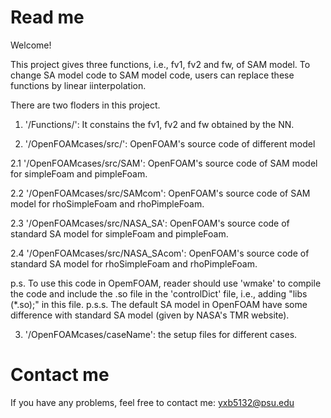 # Read me

Welcome!

This project gives three functions, i.e., fv1, fv2 and fw, of SAM model.
To change SA model code to SAM model code, users can replace these functions by linear iinterpolation.

There are two floders in this project.

1. '/Functions/': It constains the fv1, fv2 and fw obtained by the NN. 

2. '/OpenFOAMcases/src/': OpenFOAM's source code of different model

2.1 '/OpenFOAMcases/src/SAM': OpenFOAM's source code of SAM model for simpleFoam and pimpleFoam.

2.2 '/OpenFOAMcases/src/SAMcom': OpenFOAM's source code of SAM model for rhoSimpleFoam and rhoPimpleFoam.

2.3 '/OpenFOAMcases/src/NASA_SA': OpenFOAM's source code of standard SA model for simpleFoam and pimpleFoam.

2.4 '/OpenFOAMcases/src/NASA_SAcom': OpenFOAM's source code of standard SA model for rhoSimpleFoam and rhoPimpleFoam.

p.s. To use this code in OpemFOAM, reader should use 'wmake' to compile the code and include the .so file in the 'controlDict' file, i.e., adding "libs (*.so);" in this file.
p.s.s. The default SA model in OpenFOAM have some difference with standard SA model (given by NASA's TMR website).

3. '/OpenFOAMcases/caseName': the setup files for different cases.

# Contact me

If you have any problems, feel free to contact me: yxb5132@psu.edu
